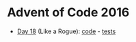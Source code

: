 # Advent of Code 2016

- [Day 18](https://adventofcode.com/2016/day/18) (Like a Rogue): [code](day18/Day18.kt) - [tests](../../../test/kotlin/aoc2016/day18/Day18KtTest.kt)
